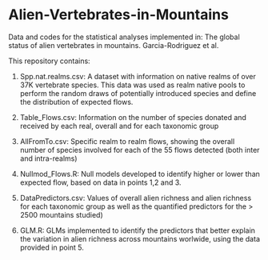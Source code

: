 # Alien-Vertebrates-in-Mountains
Data and codes for the statistical analyses implemented in: The global status of alien vertebrates in mountains. Garcia-Rodriguez et al. 

This repository contains:
1. Spp.nat.realms.csv: A dataset with information on native realms of over 37K vertebrate species. This data was used as realm native pools to perform the random draws of potentially introduced species and define the distribution of expected flows.
 
2. Table_Flows.csv: Information on the number of species donated and received by each real, overall and for each taxonomic group

3. AllFromTo.csv: Specific realm to realm flows, showing the overall number of species involved for each of the 55 flows detected (both inter and intra-realms)

4. Nullmod_Flows.R: Null models developed to identify higher or lower than expected flow, based on data in points 1,2 and 3.
   
5. DataPredictors.csv: Values of overall alien richness and alien richness for each taxonomic group as well as the quantified predictors for the > 2500 mountains studied)
   
6. GLM.R: GLMs implemented to identify the predictors that better explain the variation in alien richness across mountains worlwide, using the data provided in point 5.
